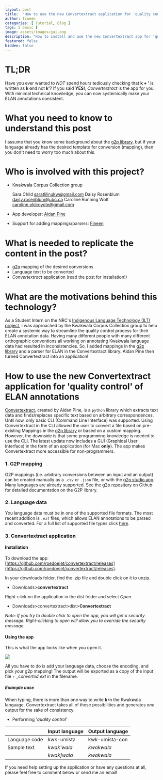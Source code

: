 ```yaml
---
layout: post
title:  "How to use the new Convertextract application for 'quality control' of ELAN annotations"
author: fineen
categories: [ Tutorial, Blog ]
tags: [ basic ]
image: assets/images/gui.png
description: "How to install and use the new Convertextract app for 'quality control' purposes"
featured: false
hidden: false
---
```


# TL;DR

Have you ever wanted to *NOT* spend hours tediously checking that **k + '** is written as **k̓** and not **k'**?
If you said **YES!**, *Convertextract* is the app for you. With minimal technical knowledge, you can now systemically make your ELAN annotations consistent.

# What you need to know to understand this post

I assume that you know some background about the [g2p library](https://github.com/roedoejet/g2p), but if your language already has the desired template for conversion (mapping), then you don't need to worry too much about this.

# Who is involved with this project?

- Kwak̓wala Corpus Collection group

	Sara Child [saratlilinukw@gmail.com](mailto:saratlilinukw@gmail.com)
	Daisy Rosenblum [daisy.rosenblum@ubc.ca](mailto:daisy.rosenblum@ubc.ca)
	Caroline Running Wolf [caroline.oldcoyote@gmail.com](mailto:caroline.oldcoyote@gmail.com)

- App developer: [Aidan Pine](aidanpine.ca)

- Support for adding mappings/parsers: [Fineen](fineen.davis@gmail.com)


# What is needed to replicate the content in the post?

- [g2p](https://github.com/roedoejet/g2p) mapping of the desired conversions
- Language text to be converted
- *Convertextract* application (read the post for installation!) 

# What are the motivations behind this technology?

As a Student Intern on the NRC's [Indigenous Language Technology (ILT) project](https://nrc.canada.ca/en/research-development/research-collaboration/programs/canadian-indigenous-languages-technology-project), I was approached by the Kwak̓wala Corpus Collection group to help create a systemic way to streamline the quality control process for their ELAN annotation data. Having many different people with many different orthographic conventions all working on annotating Kwak̓wala language data had resulted in inconsistencies.
So, I added mappings in the [g2p library](https://github.com/roedoejet/g2p) 
and a parser for ELAN in the Convertextract library. Aidan Pine then turned Convertextract into an application!

# How to use the new Convertextract application for 'quality control' of ELAN annotations

[Convertextract](https://github.com/roedoejet/convertextract), created by Aidan Pine, is a `python` library which extracts text data and finds/replaces specific text based on arbitrary correspondences. 
Until now, only basic CLI (Command Line Interface) was supported. Using Convertextract in the CLI allowed the user to convert a file based on pre-existing Mappings in the [g2p library](https://github.com/roedoejet/g2p) or based on a custom mapping. However, the downside is that some programming knowledge is needed to use the CLI.
The latest update now includes a GUI (Graphical User Interface) in the form of an application (for Mac **only**). The app makes Convertextract more accessible for non-programmers.

### 1. G2P mapping
G2P mappings (i.e. arbitrary conversions between an input and an output) can be created manually as a `.csv` or `.json` file, or with the [g2p studio app](g2p-studio.herokuapp.com).
Many languages are already supported. See the [g2p repository](https://github.com/roedoejet/g2p) on Github for detailed documentation on the G2P library.

### 2. Language data

You language data must be in one of the supported file formats. The most recent addition is `.eaf` files, which allows ELAN annotations to be parsed and converted. For a full list of supported file types click [here](https://github.com/roedoejet/convertextract).

### 3. Convertextract application

#### Installation
To download the app: [https://github.com/roedoejet/convertextract/releases](https://github.com/roedoejet/convertextract/releases).

In your downloads folder, find the .zip file and double click on it to unzip.
- Downloads>**convertextract**

Right-click on the application in the dist folder and select *Open*.
- Downloads>convertextract>dist>**Convertextract**

*Note: If you try to double click to open the app, you will get a security message. Right-clicking to open will allow you to override the security message.*

#### Using the app

This is what the app looks like when you open it.

![]([https://raw.githubusercontent.com/roedoejet/mothertongues-blog/assets/images/gui.png])

All you have to do is add your language data, choose the encoding, and pick your g2p mapping!
The output will be exported as a copy of the input file + *_converted.ext* in the filename.

##### Example case

When typing, there is more than one way to write **k̓** in the Kwak̓wala language. Convertextract takes all of these possibilities and generates *one* output for the sake of consistency.

- Performing '*quality control*'

|| Input language |Output language|
|---|--|--|
|Language code|kwk-umista|kwk-umista-con|
|Sample text|*kwak'wala* |*kwak̓wala*|
||*kwak]wala* |*kwak̓wala*|



If you need help setting up the application or have any questions at all, please feel free to comment below or send me an email!


